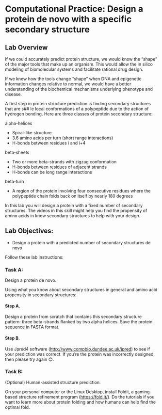 # Computational Practice: Design a protein de novo with a specific secondary structure
##  Lab Overview
If we could accurately predict protein structure, we would know the “shape” of the major tools that make up an organism. This would allow the in silico modeling of biomolecular systems and facilitate rational drug design.

If we knew how the tools change “shape” when DNA and epigenetic information changes relative to normal, we would have a better understanding of the biochemical mechanisms underlying phenotype and disease.

A first step in protein structure prediction is finding secondary structures that are s## le local conformations of a polypeptide due to the action of hydrogen bonding.   Here are three classes of protein secondary structure:

alpha-helices
* Spiral-like structure
* 3.6 amino acids per turn (short range interactions)
* H-bonds between residues i and i+4

beta-sheets
* Two or more beta-strands with zigzag conformation
* H-bonds between residues of adjacent strands
* H-bonds can be long range interactions

beta-turn
* A region of the protein involving four consecutive residues where the polypeptide chain folds back on itself by nearly 180 degrees 

In this lab you will design a protein with a fixed number of secondary structures.  The videos in this skill might help you find the propensity of amino acids in know secondary structures to help with your design.

##  Lab Objectives:
* Design a protein with a predicted number of secondary structures de novo

Follow these lab instructions:

###  Task A: 
Design a protein de novo.

Using what you know about secondary structures in general and amino acid propensity in secondary structures:

#### Step A. 
Design a protein from scratch that contains this secondary structure pattern: three beta-strands flanked by two alpha helices.   Save the protein sequence in FASTA format.  
#### Step B. 
Use Jpred4 software (http://www.compbio.dundee.ac.uk/jpred)  to see if your prediction was correct.  If you’re the protein was incorrectly designed, then please try again 😊.

###  Task B: 
(Optional) Human-assisted structure prediction.  

On your personal computer or the Linux Desktop, install Foldit, a gaming-based structure refinement program (https://fold.it/).  Do the tutorials if you want to learn more about protein folding and how humans can help find the optimal fold.
